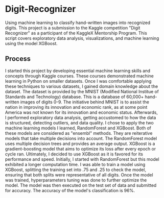 # Digit-Recognizer
Using machine learning to classify hand-written images into recognized digits.
This project is a submission to the Kaggle competition "Digit Recognizer" as a participant of the KaggleX Mentorship Program. This script covers exploratory data analysis, visualizations, and machine learning using the model XGBoost.

## Process
I started this project by developing essential machine learning skills and concepts through Kaggle courses. These courses demonstrated machine learning in Python on smaller datasets. Once I was comfortable applying these techniques to various datasets, I gained domain knowledge about the dataset. The dataset is provided by the MNIST (Modified National Institue of Standards and Technology) database. This is a database of 60,000+ hand-written images of digits 0-9. The initiative behind MNIST is to assist the nation in improving its innovation and economic rank, as at some point America was not known for its innovation and economic status. Afterwards, I performed exploratory data analysis, getting accustomed to how the data is structured, detecting outliers, and data quality. I chose to apply the two machine learning models I learned, RandomForest and XGBoost. Both of these models are considered as "ensembl" methods. They are reiterative models that take multiple decisions into account. The RandomForest model uses multiple decision trees and provides an average output. XGBoost is a gradient-boosting model that aims to optimize its loss after every epoch or cycle ran. Ultimately, I decided to use XGBoost as it is favored for its performance and speed. Initially, I started with RandomForest but this model exhibited a longer computation time. I was able to train a model using XGBoost, splitting the training set into .75 and .25 to check the model, ensuring that both splits were representative of all digits. Once the model was trained, hyperparameters tuning was done to further optimize the model. The model was then executed on the test set of data and submitted for accuracy. The accuracy of the model's classification is 96%.
